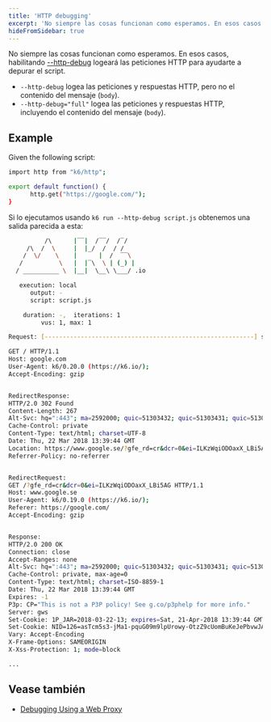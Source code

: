 ```yaml
---
title: 'HTTP debugging'
excerpt: 'No siempre las cosas funcionan como esperamos. En esos casos tenemos el flag CLI --http-debug'
hideFromSidebar: true
---
```


No siempre las cosas funcionan como esperamos. En esos casos, habilitando [--http-debug](/using-k6/options/#http-debug) logeará las peticiones HTTP para ayudarte a depurar el script.

- `--http-debug` logea las peticiones y respuestas HTTP, pero no el contenido del mensaje (`body`).
- `--http-debug="full"` logea las peticiones y respuestas HTTP, incluyendo el contenido del mensaje (`body`).

## Example

Given the following script:

<CodeGroup labels={[]} lineNumbers={[true]}>

```bash
import http from "k6/http";

export default function() {
      http.get("https://google.com/");
}
```

</CodeGroup>

Si lo ejecutamos usando `k6 run --http-debug script.js` obtenemos una salida parecida a esta:

<CodeGroup labels={[]} lineNumbers={[true]}>

```bash
          /\      |‾‾|  /‾‾/  /‾/
     /\  /  \     |  |_/  /  / /
    /  \/    \    |      |  /  ‾‾\
   /          \   |  |‾\  \ | (_) |
  / __________ \  |__|  \__\ \___/ .io

   execution: local
      output: -
      script: script.js

    duration: -,  iterations: 1
         vus: 1, max: 1

Request: [----------------------------------------------------------] starting

GET / HTTP/1.1
Host: google.com
User-Agent: k6/0.20.0 (https://k6.io/);
Accept-Encoding: gzip


RedirectResponse:
HTTP/2.0 302 Found
Content-Length: 267
Alt-Svc: hq=":443"; ma=2592000; quic=51303432; quic=51303431; quic=51303339; quic=51303335,quic=":443"; ma=2592000; v="42,41,39,35"
Cache-Control: private
Content-Type: text/html; charset=UTF-8
Date: Thu, 22 Mar 2018 13:39:44 GMT
Location: https://www.google.se/?gfe_rd=cr&dcr=0&ei=ILKzWqiODOaxX_LBi5AG
Referrer-Policy: no-referrer


RedirectRequest:
GET /?gfe_rd=cr&dcr=0&ei=ILKzWqiODOaxX_LBi5AG HTTP/1.1
Host: www.google.se
User-Agent: k6/0.19.0 (https://k6.io/);
Referer: https://google.com/
Accept-Encoding: gzip


Response:
HTTP/2.0 200 OK
Connection: close
Accept-Ranges: none
Alt-Svc: hq=":443"; ma=2592000; quic=51303432; quic=51303431; quic=51303339; quic=51303335,quic=":443"; ma=2592000; v="42,41,39,35"
Cache-Control: private, max-age=0
Content-Type: text/html; charset=ISO-8859-1
Date: Thu, 22 Mar 2018 13:39:44 GMT
Expires: -1
P3p: CP="This is not a P3P policy! See g.co/p3phelp for more info."
Server: gws
Set-Cookie: 1P_JAR=2018-03-22-13; expires=Sat, 21-Apr-2018 13:39:44 GMT; path=/; domain=.google.se
Set-Cookie: NID=126=asTcm5s3-jMa1-pquG09m9lpUrowy-OtzZ9cUomBuKeJePbvwJAZe5wCtiyLITj9_RrlWLf6DTQ8ufpdB39MCRV-zUpfXAUw8XUVMWtgdU1gbtnQ9rssin56333g9Hyo; expires=Fri, 21-Sep-2018 13:39:44 GMT; path=/; domain=.google.se; HttpOnly
Vary: Accept-Encoding
X-Frame-Options: SAMEORIGIN
X-Xss-Protection: 1; mode=block

...

```

</CodeGroup>

## Vease también

- [Debugging Using a Web Proxy](https://k6.io/blog/k6-load-testing-debugging-using-a-web-proxy/)